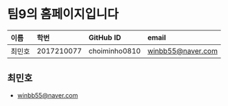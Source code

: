 # 팀9의 홈페이지입니다

| 이름 | 학번 | GitHub ID | email |
|:----|:---|:---|:---|
| 최민호 | 2017210077 | choiminho0810 | winbb55@naver.com |

## 최민호
- winbb55@naver.com